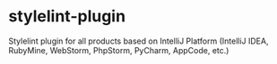 # stylelint-plugin
Stylelint plugin for all products based on IntelliJ Platform (IntelliJ IDEA, RubyMine, WebStorm, PhpStorm, PyCharm, AppCode, etc.)
